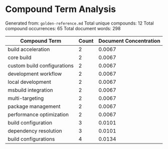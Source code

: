 # Compound Term Analysis

Generated from: `golden-reference.md`
Total unique compounds: 12
Total compound occurrences: 65
Total document words: 298

| Compound Term | Count | Document Concentration |
|---------------|-------|------------------------|
| build acceleration | 2 | 0.0067 |
| core build | 2 | 0.0067 |
| custom build configurations | 2 | 0.0067 |
| development workflow | 2 | 0.0067 |
| local development | 2 | 0.0067 |
| msbuild integration | 2 | 0.0067 |
| multi-targeting | 2 | 0.0067 |
| package management | 2 | 0.0067 |
| performance optimization | 2 | 0.0067 |
| build configuration | 3 | 0.0101 |
| dependency resolution | 3 | 0.0101 |
| build configurations | 4 | 0.0134 |
